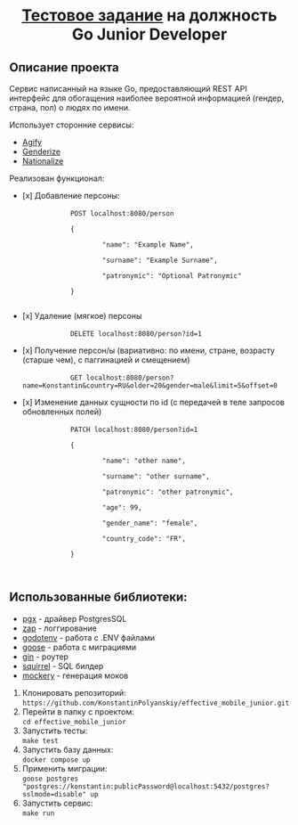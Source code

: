 <h1 align="center">
<a href="https://disk.yandex.ru/i/OFSTEypvwZTxqA" target="_blank">Тестовое задание</a> на должность Go Junior Developer
</h1>
<h2>Описание проекта</h2>
<p>Сервис написанный на языке Go, предоставляющий REST API интерфейс для обогащения наиболее вероятной информацией (гендер, страна, пол) о людях по имени.</p>
<p>Использует сторонние сервисы:</p>
<ul>
        <li><a href="https://api.agify.io/?name=Example">Agify</a></li>
        <li><a href="https://api.genderize.io/?name=Example">Genderize</a></li>
        <li><a href="https://api.nationalize.io/?name=Example">Nationalize</a></li>
</ul>
<p>Реализован функционал:</p>
<ul>
    <li> [x] Добавление персоны: <br>
        <code>
            POST localhost:8080/person <br>
            {<br>
                &nbsp;&nbsp;&nbsp;&nbsp;"name": "Example Name",<br>
                &nbsp;&nbsp;&nbsp;&nbsp;"surname": "Example Surname",<br>
                &nbsp;&nbsp;&nbsp;&nbsp;"patronymic": "Optional Patronymic"<br>
            }<br>
        </code>
    </li>
    <li> [x] Удаление (мягкое) персоны <br>
        <code>
            DELETE localhost:8080/person?id=1
        </code>
    </li>
    <li> [x] Получение персон/ы (вариативно: по имени, стране, возрасту (старше чем), с паггинацией и смещением) <br>
        <code> 
            GET localhost:8080/person?name=Konstantin&country=RU&older=20&gender=male&limit=5&offset=0
        </code>
    </li>
    <li> [x] Изменение данных сущности по id (с передачей в теле запросов обновленных полей) <br>
        <code>
            PATCH localhost:8080/person?id=1 <br>
            {<br>
                &nbsp;&nbsp;&nbsp;&nbsp;"name": "other name", <br>
                &nbsp;&nbsp;&nbsp;&nbsp;"surname": "other surname",<br>
                &nbsp;&nbsp;&nbsp;&nbsp;"patronymic": "other patronymic",<br>
                &nbsp;&nbsp;&nbsp;&nbsp;"age": 99,<br>
                &nbsp;&nbsp;&nbsp;&nbsp;"gender_name": "female",<br>
                &nbsp;&nbsp;&nbsp;&nbsp;"country_code": "FR",<br>
            }<br>
        </code>
    </li>
</ul>
<h2>Использованные библиотеки:</h2>
<ul>
        <li><a href="https://github.com/jackc/pgx">pgx</a> - драйвер PostgresSQL</li>
        <li><a href="https://github.com/uber-go/zap">zap</a> - логгирование</li>
        <li><a href="https://github.com/joho/godotenv">godotenv</a> - работа с .ENV файлами</li>
        <li><a href="https://github.com/pressly/goose">goose</a> - работа с миграциями</li>
        <li><a href="https://github.com/gin-gonic/gin">gin</a> - роутер</li>
        <li><a href="https://github.com/Masterminds/squirrel">squirrel</a> - SQL билдер</li>
        <li><a href="https://github.com/vektra/mockery/v2">mockery</a> - генерация моков</li>
</ul>
<ol>
        <li>Клонировать репозиторий:<br>
            <code>https://github.com/KonstantinPolyanskiy/effective_mobile_junior.git</code>
        </li>
        <li>Перейти в папку с проектом:<br>
            <code>cd effective_mobile_junior</code>
        </li>
        <li>Запустить тесты:<br>
            <code>make test</code>
        </li>
        <li>Запустить базу данных:<br>
            <code>docker compose up</code>
        </li>
        <li>Применить миграции:<br>
            <code>goose postgres "postgres://konstantin:publicPassword@localhost:5432/postgres?sslmode=disable" up</code>
        </li>
        <li> Запустить сервис:<br>
            <code>make run</code>
        </li>
</ol>
    